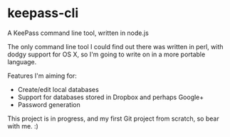 keepass-cli
==========

A KeePass command line tool, written in node.js

The only command line tool I could find out there was written in perl, with dodgy support for OS X, so I'm going to write on in a more portable language.

Features I'm aiming for:
- Create/edit local databases
- Support for databases stored in Dropbox and perhaps Google+
- Password generation

This project is in progress, and my first Git project from scratch, so bear with me. :)
